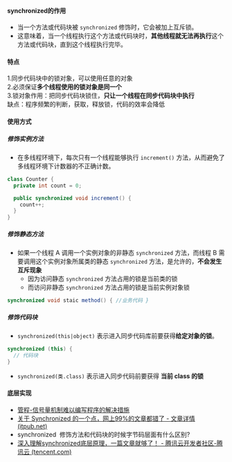 #### synchronized的作用
- 当一个方法或代码块被 `synchronized` 修饰时，它会被加上互斥锁。
- 这意味着，当一个线程执行这个方法或代码块时，**其他线程就无法再执行**这个方法或代码块，直到这个线程执行完毕。
#### 特点
1.同步代码块中的锁对象，可以使用任意的对象  
2.必须保证**多个线程使用的锁对象是同一个**  
3.锁对象作用：把同步代码块锁住，**只让一个线程在同步代码块中执行**  
缺点：程序频繁的判断，获取，释放锁，代码的效率会降低
#### 使用方式
##### 修饰实例方法
- 在多线程环境下，每次只有一个线程能够执行 `increment()` 方法，从而避免了多线程环境下计数器的不正确计数。
```java
class Counter {
  private int count = 0;

  public synchronized void increment() {
    count++;
  }
}
```

##### 修饰静态方法
- 如果一个线程 A 调用一个实例对象的非静态 `synchronized` 方法，而线程 B 需要调用这个实例对象所属类的静态 `synchronized` 方法，是允许的，**不会发生互斥现象**
	- 因为访问静态 `synchronized` 方法占用的锁是当前类的锁
	- 而访问非静态 `synchronized` 方法占用的锁是当前实例对象锁
```java
synchronized void staic method() { //业务代码 }
```
##### 修饰代码块
- `synchronized(this|object)` 表示进入同步代码库前要获得**给定对象的锁**。
```java
synchronized (this) {
  // 代码块
}
```
- `synchronized(类.class)` 表示进入同步代码前要获得 **当前 class 的锁**

#### 底层实现
- [管程-信号量机制难以编写程序的解决措施](../../考研/408/操作系统/管程-信号量机制难以编写程序的解决措施.md)
- [关于 Synchronized 的一个点，网上99%的文章都错了 - 文章详情 (itpub.net)](https://z.itpub.net/article/detail/181E1881F3F80BB817BC15BA6C2C8C93#:~:text=synchronized%20%E5%BA%95%E5%B1%82%E6%98%AF%E5%88%A9%E7%94%A8%20monitor%20%E5%AF%B9%E8%B1%A1%EF%BC%8CCAS%20%E5%92%8C,mutex%20%E4%BA%92%E6%96%A5%E9%94%81%E6%9D%A5%E5%AE%9E%E7%8E%B0%E7%9A%84%EF%BC%8C%E5%86%85%E9%83%A8%E4%BC%9A%E6%9C%89%E7%AD%89%E5%BE%85%E9%98%9F%E5%88%97%20%28cxq%20%E5%92%8C%20EntryList%29%E5%92%8C%E6%9D%A1%E4%BB%B6%E7%AD%89%E5%BE%85%E9%98%9F%E5%88%97%20%28waitSet%29%E6%9D%A5%E5%AD%98%E6%94%BE%E7%9B%B8%E5%BA%94%E9%98%BB%E5%A1%9E%E7%9A%84%E7%BA%BF%E7%A8%8B%E3%80%82)
- synchronized  修饰方法和代码块的时候字节码层面有什么区别?
- [深入理解synchronized底层原理，一篇文章就够了！ - 腾讯云开发者社区-腾讯云 (tencent.com)](https://cloud.tencent.com/developer/article/1465413)
